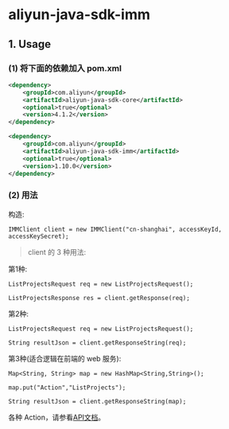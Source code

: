 # aliyun-java-sdk-imm


## 1. Usage

### (1) 将下面的依赖加入 pom.xml

```xml
<dependency>
    <groupId>com.aliyun</groupId>
    <artifactId>aliyun-java-sdk-core</artifactId>
    <optional>true</optional>
    <version>4.1.2</version>
</dependency>

<dependency>
    <groupId>com.aliyun</groupId>
    <artifactId>aliyun-java-sdk-imm</artifactId>
    <optional>true</optional>
    <version>1.10.0</version>
</dependency>
```

### (2) 用法

构造:

```
IMMClient client = new IMMClient("cn-shanghai", accessKeyId, accessKeySecret);
```

> client 的 3 种用法:

第1种:

```
ListProjectsRequest req = new ListProjectsRequest();

ListProjectsResponse res = client.getResponse(req);
```

第2种:

```
ListProjectsRequest req = new ListProjectsRequest();

String resultJson = client.getResponseString(req);
```

第3种(适合逻辑在前端的 web 服务):

```
Map<String, String> map = new HashMap<String,String>();

map.put("Action","ListProjects");

String resultJson = client.getResponseString(map);
```

各种 Action，请参看[API文档](https://help.aliyun.com/document_detail/63881.html)。

